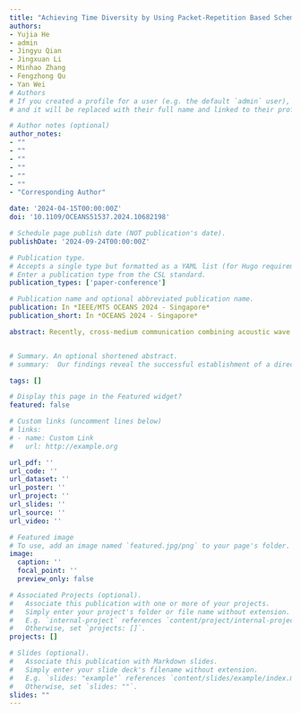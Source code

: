 ```yaml
---
title: "Achieving Time Diversity by Using Packet-Repetition Based Scheme in Translational Acoustic-RF Channels"
authors:
- Yujia He
- admin
- Jingyu Qian
- Jingxuan Li
- Minhao Zhang
- Fengzhong Qu
- Yan Wei
# Authors
# If you created a profile for a user (e.g. the default `admin` user), write the username (folder name) here
# and it will be replaced with their full name and linked to their profile.

# Author notes (optional)
author_notes: 
- ""
- ""
- ""
- ""
- ""
- ""
- "Corresponding Author"

date: '2024-04-15T00:00:00Z'
doi: '10.1109/OCEANS51537.2024.10682198'

# Schedule page publish date (NOT publication's date).
publishDate: '2024-09-24T00:00:00Z'

# Publication type.
# Accepts a single type but formatted as a YAML list (for Hugo requirements).
# Enter a publication type from the CSL standard.
publication_types: ['paper-conference']

# Publication name and optional abbreviated publication name.
publication: In *IEEE/MTS OCEANS 2024 - Singapore*
publication_short: In *OCEANS 2024 - Singapore*

abstract: Recently, cross-medium communication combining acoustic wave and millimeter wave has gained more and more attention because it provides a direct communication method from underwater to above water without the need for relays. Presently, the feasibility of this method in short-distance communication has been verified. However, when extending to long-distance communication, the reduction in signal-to-noise ratio (SNR) due to the attenuation of sound and electromagnetic waves will present a challenge to the performance of communication. This paper proposes a packet-repetition-based scheme to achieve time diversity. Experimental results demonstrate that the pro-posed scheme effectively reduces the average bit error rate in translational acoustic-radio frequency channels.


# Summary. An optional shortened abstract.
# summary:  Our findings reveal the successful establishment of a direct acoustic communication link between the water and air interface, achieving a data rate of 4.565 kbps.

tags: []

# Display this page in the Featured widget?
featured: false

# Custom links (uncomment lines below)
# links:
# - name: Custom Link
#   url: http://example.org

url_pdf: ''
url_code: ''
url_dataset: ''
url_poster: ''
url_project: ''
url_slides: ''
url_source: ''
url_video: ''

# Featured image
# To use, add an image named `featured.jpg/png` to your page's folder.
image:
  caption: ''
  focal_point: ''
  preview_only: false

# Associated Projects (optional).
#   Associate this publication with one or more of your projects.
#   Simply enter your project's folder or file name without extension.
#   E.g. `internal-project` references `content/project/internal-project/index.md`.
#   Otherwise, set `projects: []`.
projects: []

# Slides (optional).
#   Associate this publication with Markdown slides.
#   Simply enter your slide deck's filename without extension.
#   E.g. `slides: "example"` references `content/slides/example/index.md`.
#   Otherwise, set `slides: ""`.
slides: ""
---
```



